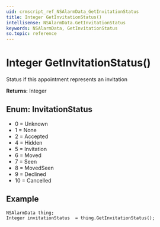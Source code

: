 ```yaml
---
uid: crmscript_ref_NSAlarmData_GetInvitationStatus
title: Integer GetInvitationStatus()
intellisense: NSAlarmData.GetInvitationStatus
keywords: NSAlarmData, GetInvitationStatus
so.topic: reference
---
```


# Integer GetInvitationStatus()

Status if this appointment represents an invitation

**Returns:** Integer

## Enum: InvitationStatus

* 0 = Unknown
* 1 = None
* 2 = Accepted
* 4 = Hidden
* 5 = Invitation
* 6 = Moved
* 7 = Seen
* 8 = MovedSeen
* 9 = Declined
* 10 = Cancelled

## Example

```crmscript
NSAlarmData thing;
Integer invitationStatus  = thing.GetInvitationStatus();
```
